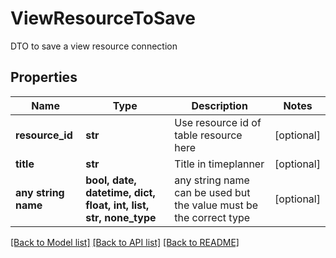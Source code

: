 # ViewResourceToSave

DTO to save a view resource connection

## Properties
Name | Type | Description | Notes
------------ | ------------- | ------------- | -------------
**resource_id** | **str** | Use resource id of table resource here | [optional] 
**title** | **str** | Title in timeplanner | [optional] 
**any string name** | **bool, date, datetime, dict, float, int, list, str, none_type** | any string name can be used but the value must be the correct type | [optional]

[[Back to Model list]](../README.md#documentation-for-models) [[Back to API list]](../README.md#documentation-for-api-endpoints) [[Back to README]](../README.md)


